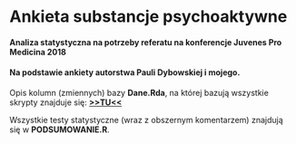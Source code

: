 # Ankieta substancje psychoaktywne
#### Analiza statystyczna na potrzeby referatu na konferencje Juvenes Pro Medicina 2018
#### Na podstawie ankiety autorstwa Pauli Dybowskiej i mojego.  
  
Opis kolumn (zmiennych) bazy **Dane.Rda**, na której bazują wszystkie skrypty znajduje się: **[>>TU<<](http://htmlpreview.github.io/?https://github.com/zdanowski/Ankieta_substancje_psychoaktywne/blob/master/OPIS_ZMIENNYCH.html)**
  
Wszystkie testy statystyczne (wraz z obszernym komentarzem) znajdują się w **PODSUMOWANIE.R**.
